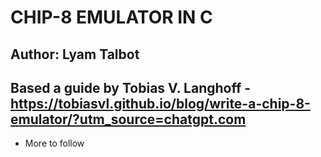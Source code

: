 # CHIP-8 EMULATOR IN C 
## Author: Lyam Talbot
## Based a guide by Tobias V. Langhoff - https://tobiasvl.github.io/blog/write-a-chip-8-emulator/?utm_source=chatgpt.com

- More to follow